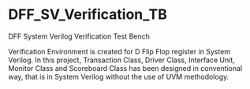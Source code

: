 # DFF_SV_Verification_TB
DFF System Verilog Verification Test Bench

Verification Environment is created for D Flip Flop register in System Verilog. In this project, Transaction Class, Driver Class, Interface Unit, Monitor Class and Scoreboard Class has been designed in conventional way, that is in System Verilog without the use of UVM methodology. 
